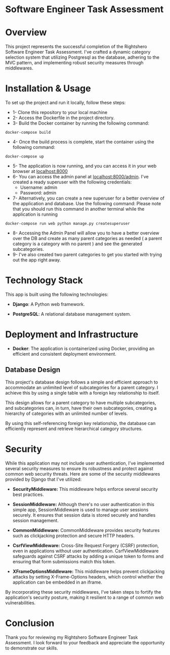 # Software Engineer Task Assessment

# Overview

This project represents the successful completion of the Rightshero Software Engineer Task Assessment.
I've crafted a dynamic category selection system that utilizing Postgresql as the database, adhering to the MVC pattern,
and implementing robust security measures through middlewares.

# Installation & Usage
To set up the project and run it locally, follow these steps:

- 1- Clone this repository to your local machine
- 2- Access the Dockerfile in the project directory.
- 3- Build the Docker container by running the following command:
```
docker-compose build
```
- 4- Once the build process is complete, start the container using the following command:
```
docker-compose up
```
- 5- The application is now running, and you can access it in your web browser at [localhost:8000](http://127.0.0.1:8000/)
- 6- You can access the admin panel at [localhost:8000/admin](http://127.0.0.1:8000/). I've created a ready superuser with the following credentials:
  - Username: admin
  - Password: admin
- 7- Alternatively, you can create a new superuser for a better overview of the application and database. Use the following command: Please note that you should run this command in another terminal while the application is running
```
docker-compose run web python manage.py createsuperuser
```
- 8- Accessing the Admin Panel will allow you to have a better overview over the DB and create as many parent categories as needed ( a parent category is a category with no parent ) and see the generated subcategories.
- 9- I've also created two parent categories to get you started with trying out the app right away.
     


# Technology Stack

This app is built using the following technologies:

- **Django**: A Python web framework.

- **PostgreSQL**: A relational database management system.

# Deployment and Infrastructure

- **Docker**:  The application is containerized using Docker, providing an efficient and consistent deployment environment.

## Database Design

This project's database design follows a simple and efficient approach to accommodate an unlimited level of 
subcategories for a parent category. I achieve this by using a single table with a foreign key relationship to itself.

This design allows for a parent category to have multiple subcategories, and subcategories can, in turn, have their 
own subcategories, creating a hierarchy of categories with an unlimited number of levels.

By using this self-referencing foreign key relationship, the database can efficiently represent and retrieve
hierarchical category structures.

# Security

While this application may not include user authentication, I've implemented several security measures to ensure its 
robustness and protect against common web security threats. Here are some of the security middlewares 
provided by Django that I've utilized:

- **SecurityMiddleware:** This middleware helps enforce several security best practices.

- **SessionMiddleware:** Although there's no user authentication in this simple app, SessionMiddleware is used to manage user sessions securely. It ensures that session data is stored securely and handles session management.

- **CommonMiddleware:** CommonMiddleware provides security features such as clickjacking protection and secure HTTP headers.

- **CsrfViewMiddleware:** Cross-Site Request Forgery (CSRF) protection, even in applications without user authentication. CsrfViewMiddleware safeguards against CSRF attacks by adding a unique token to forms and ensuring that form submissions match this token.

- **XFrameOptionsMiddleware:** This middleware helps prevent clickjacking attacks by setting X-Frame-Options headers, which control whether the application can be embedded in an iframe.

By incorporating these security middlewares, I've taken steps to fortify the application's security posture, making it resilient to a range of common web vulnerabilities.

# Conclusion

Thank you for reviewing my Rightshero Software Engineer Task Assessment. I look forward to your feedback and appreciate the opportunity to demonstrate our skills.